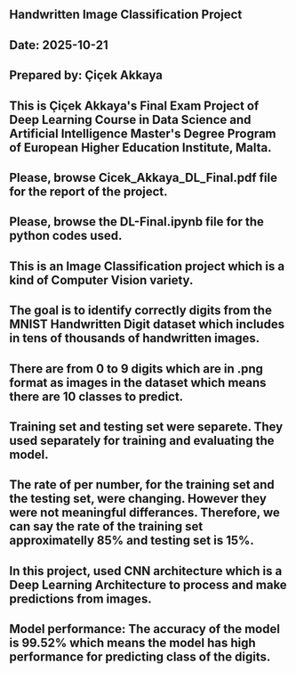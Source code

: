 ## Handwritten Image Classification Project
## Date: 2025-10-21
## Prepared by: Çiçek Akkaya
##
## This is Çiçek Akkaya's Final Exam Project of Deep Learning Course in Data Science and Artificial Intelligence Master's Degree Program of European Higher Education Institute, Malta.
## Please, browse Cicek_Akkaya_DL_Final.pdf file for the report of the project.
## Please, browse the DL-Final.ipynb file for the python codes used.
##
## This is an Image Classification project which is a kind of Computer Vision variety. 
## The goal is to identify correctly digits from the MNIST Handwritten Digit dataset which includes in tens of thousands of handwritten images.
## There are from 0 to 9 digits which are in .png format as images in the dataset which means there are 10 classes to predict.
## Training set and testing set were separete. They used separately for training and evaluating the model. 
## The rate of per number, for the training set and the testing set, were changing. However they were not meaningful differances. Therefore, we can say the rate of the training set approximatelly 85% and testing set is 15%.
## In this project, used CNN architecture which is a Deep Learning Architecture to process and make predictions from images.
## Model performance: The accuracy of the model is 99.52% which means the model has high performance for predicting class of the digits.

